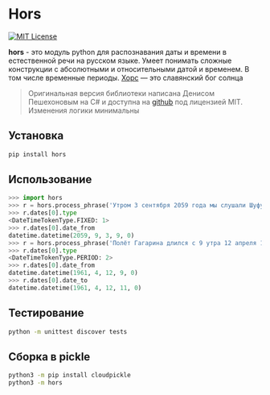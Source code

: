 # Hors
[![MIT License](https://img.shields.io/pypi/l/aiogram.svg?style=flat-square)](https://opensource.org/licenses/MIT)

**hors** - это модуль python для распознавания даты и времени в естественной речи на русском языке. Умеет понимать сложные 
конструкции с абсолютными и относительными датой и временем. В том числе временные периоды. [Хорс](https://ru.wikipedia.org/wiki/%D0%A5%D0%BE%D1%80%D1%81) — это славянский бог солнца

> Оригинальная версия библиотеки написана Денисом Пешехоновым на C# и доступна на [github](https://github.com/DenisNP/Hors) под лицензией MIT. Изменения логики минимальны

## Установка
```bash
pip install hors
```

## Использование
```python
>>> import hors
>>> r = hors.process_phrase('Утром 3 сентября 2059 года мы слушали Шуфутинского')
>>> r.dates[0].type
<DateTimeTokenType.FIXED: 1>
>>> r.dates[0].date_from
datetime.datetime(2059, 9, 3, 9, 0)
>>> r = hors.process_phrase('Полёт Гагарина длился с 9 утра 12 апреля 1961 года до 11 утра')
>>> r.dates[0].type
<DateTimeTokenType.PERIOD: 2>
>>> r.dates[0].date_from
datetime.datetime(1961, 4, 12, 9, 0)
>>> r.dates[0].date_to  
datetime.datetime(1961, 4, 12, 11, 0)
```

## Тестирование
```bash
python -m unittest discover tests
```

## Сборка в pickle

```bash
python3 -m pip install cloudpickle
python3 -m hors
```
